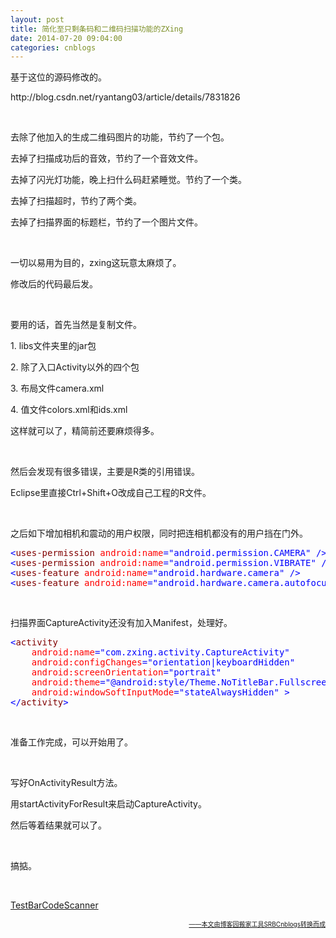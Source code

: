 ```yaml
---
layout: post
title: 简化至只剩条码和二维码扫描功能的ZXing
date: 2014-07-20 09:04:00
categories: cnblogs
---
```


<p>基于这位的源码修改的。</p>
<p>http://blog.csdn.net/ryantang03/article/details/7831826</p>
<p>&nbsp;</p>
<p>去除了他加入的生成二维码图片的功能，节约了一个包。</p>
<p>去掉了扫描成功后的音效，节约了一个音效文件。</p>
<p>去掉了闪光灯功能，晚上扫什么码赶紧睡觉。节约了一个类。</p>
<p>去掉了扫描超时，节约了两个类。</p>
<p>去掉了扫描界面的标题栏，节约了一个图片文件。</p>
<p>&nbsp;</p>
<p>一切以易用为目的，zxing这玩意太麻烦了。</p>
<p>修改后的代码最后发。</p>
<p>&nbsp;</p>
<p>要用的话，首先当然是复制文件。</p>
<p>1. libs文件夹里的jar包</p>
<p>2.&nbsp;除了入口Activity以外的四个包</p>
<p>3.&nbsp;布局文件camera.xml</p>
<p>4.&nbsp;值文件colors.xml和ids.xml</p>
<p>这样就可以了，精简前还要麻烦得多。</p>
<p>&nbsp;</p>
<p>然后会发现有很多错误，主要是R类的引用错误。</p>
<p>Eclipse里直接Ctrl+Shift+O改成自己工程的R文件。</p>
<p>&nbsp;</p>
<p>之后如下增加相机和震动的用户权限，同时把连相机都没有的用户挡在门外。</p>
<div class="cnblogs_code">
<pre><span style="color: #0000ff;">&lt;</span><span style="color: #800000;">uses-permission </span><span style="color: #ff0000;">android:name</span><span style="color: #0000ff;">="android.permission.CAMERA"</span> <span style="color: #0000ff;">/&gt;</span>
<span style="color: #0000ff;">&lt;</span><span style="color: #800000;">uses-permission </span><span style="color: #ff0000;">android:name</span><span style="color: #0000ff;">="android.permission.VIBRATE"</span> <span style="color: #0000ff;">/&gt;</span>
<span style="color: #0000ff;">&lt;</span><span style="color: #800000;">uses-feature </span><span style="color: #ff0000;">android:name</span><span style="color: #0000ff;">="android.hardware.camera"</span> <span style="color: #0000ff;">/&gt;</span>
<span style="color: #0000ff;">&lt;</span><span style="color: #800000;">uses-feature </span><span style="color: #ff0000;">android:name</span><span style="color: #0000ff;">="android.hardware.camera.autofocus"</span> <span style="color: #0000ff;">/&gt;</span></pre>
</div>
<p>&nbsp;</p>
<p>扫描界面CaptureActivity还没有加入Manifest，处理好。</p>
<div class="cnblogs_code">
<pre><span style="color: #0000ff;">&lt;</span><span style="color: #800000;">activity
    </span><span style="color: #ff0000;">android:name</span><span style="color: #0000ff;">="com.zxing.activity.CaptureActivity"</span><span style="color: #ff0000;">
    android:configChanges</span><span style="color: #0000ff;">="orientation|keyboardHidden"</span><span style="color: #ff0000;">
    android:screenOrientation</span><span style="color: #0000ff;">="portrait"</span><span style="color: #ff0000;">
    android:theme</span><span style="color: #0000ff;">="@android:style/Theme.NoTitleBar.Fullscreen"</span><span style="color: #ff0000;">
    android:windowSoftInputMode</span><span style="color: #0000ff;">="stateAlwaysHidden"</span> <span style="color: #0000ff;">&gt;</span>
<span style="color: #0000ff;">&lt;/</span><span style="color: #800000;">activity</span><span style="color: #0000ff;">&gt;</span></pre>
</div>
<p>&nbsp;</p>
<p>准备工作完成，可以开始用了。</p>
<p>&nbsp;</p>
<p>写好OnActivityResult方法。</p>
<p>用startActivityForResult来启动CaptureActivity。</p>
<p>然后等着结果就可以了。</p>
<p>&nbsp;</p>
<p>搞掂。</p>
<p>&nbsp;</p>
<p><a href="http://files.cnblogs.com/JavaForNow/TestBarcodeScanner.zip">TestBarCodeScanner</a></p>

<div align=right><a href="https://github.com/mlxy"><font size=1>——本文由博客园搬家工具SRBCnblogs转换而成</font></a></div>